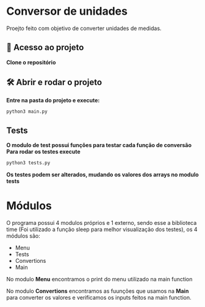 # Conversor de unidades

Proejto feito com objetivo de converter unidades de medidas.

## 📁 Acesso ao projeto

**Clone o repositório**

## 🛠️ Abrir e rodar o projeto

**Entre na pasta do projeto e execute:**

```bash
python3 main.py
```

## Tests

**O modulo de test possui funções para testar cada função de conversão**
**Para rodar os testes execute**

```bash
python3 tests.py
```

**Os testes podem ser alterados, mudando os valores dos arrays no modulo tests**

# Módulos

O programa possui 4 modulos próprios e 1 externo, sendo esse a biblioteca time (Foi utilizado a função sleep para melhor visualização dos testes), os 4 módulos são:

- Menu
- Tests
- Convertions
- Main

No modulo **Menu** encontramos o print do menu utilizado na main function

No modulo **Convertions** encontramos as fuunções que usamos na **Main** para converter os valores e verificamos os inputs feitos na main function.
